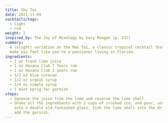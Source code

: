 ```yaml
---
title: Sky Tai
date: 2021-11-09
cocktails/tags:
  - light
  - rum
weight: 2
inspired_by: The Joy of Mixology by Gary Reagan (p. 237)
summary:
  A (slight) variation on the Mai Tai, a classic tropical cocktail that will
  make you feel like you're a pensioner living in Florida.
ingredients:
  - 1 oz fresh lime juice
  - 1 oz Havana Club 7 Years rum
  - 1 oz Havana Club 3 years rum
  - 1/2 oz blue curacao
  - 1/2 oz orgeat syrup
  - 1/4 oz simple syrup
  - 1 mint sprig for garnish
steps:
  - Squeeze the juice from the lime and reserve the lime shell.
  - Shake all the ingredients with 2 cups of crushed ice, and pour, unstrained
    into a double old-fashioned glass. Sink the lime shell into the drink, and
    add the garnish.
---
```


